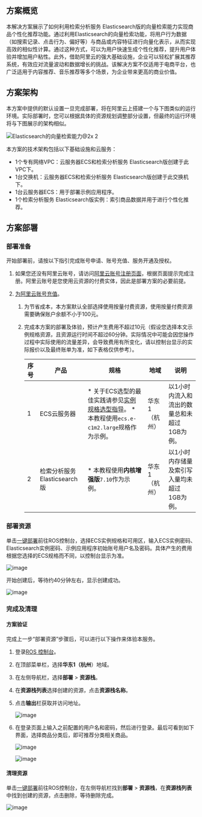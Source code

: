 ## **方案概览**

本解决方案展示了如何利用检索分析服务 Elasticsearch版的向量检索能力实现商品个性化推荐功能。通过利用Elasticsearch的向量检索功能，将用户行为数据（如搜索记录、点击行为、偏好等）与商品或内容特征进行向量化表示，从而实现高效的相似性计算。通过这种方式，可以为用户快速生成个性化推荐，提升用户体验并增加用户粘性。此外，借助阿里云的强大基础设施，企业可以轻松扩展其推荐系统，有效应对流量波动和数据增长的挑战。该解决方案不仅适用于电商平台，也广泛适用于内容推荐、音乐推荐等多个场景，为企业带来更高的商业价值。

## **方案架构**

本方案中提供的默认设置一旦完成部署，将在阿里云上搭建一个与下图类似的运行环境。实际部署时，您可以根据具体的资源规划调整部分设置，但最终的运行环境将与下图展示的架构相似。

![Elasticsearch的向量检索能力@2x 2](https://help-static-aliyun-doc.aliyuncs.com/assets/img/zh-CN/8536934271/p839416.png)

本方案的技术架构包括以下基础设施和云服务：

* 1个专有网络VPC：云服务器ECS和检索分析服务 Elasticsearch版创建于此VPC下。
* 1台交换机：云服务器ECS和检索分析服务 Elasticsearch版创建于此交换机下。
* 1台云服务器ECS：用于部署示例应用程序。
* 1个检索分析服务 Elasticsearch版实例：索引商品数据并用于进行个性化推荐。
## **方案部署**
### **部署准备**

开始部署前，请按以下指引完成账号申请、账号充值、服务开通及授权。

1. 如果您还没有阿里云账号，请访问[阿里云账号注册页面](https://account.aliyun.com/register/qr_register.htm)，根据页面提示完成注册。阿里云账号是您使用云资源的付费实体，因此是部署方案的必要前提。
2. [为阿里云账号充值](https://help.aliyun.com/document_detail/324650.html)。
   
   1. 为节省成本，本方案默认全部选择使用按量付费资源，使用按量付费资源需要确保账户余额不小于100元。
   2. 完成本方案的部署及体验，预计产生费用不超过10元（假设您选择本文示例规格资源，且资源运行时间不超过60分钟。实际情况中可能会因您操作过程中实际使用的流量差异，会导致费用有所变化，请以控制台显示的实际报价以及最终账单为准，如下表格仅供参考）。
      
      | **序号** | **产品** | **规格** | **地域** | **说明** |
      | --- | --- | --- | --- | --- |
      | 1 | ECS云服务器 | * 关于ECS选型的最佳实践请参见[实例规格选型指导](https://help.aliyun.com/zh/ecs/user-guide/best-practices-for-instance-type-selection)。 * 本教程使用`ecs.e-c1m2.large`规格作为示例。 | 华东1（杭州） | 以1小时内流入和流出的数量总和未超过1GB为例。 |
      | 2 | 检索分析服务 Elasticsearch版 | * 本教程使用**内核增强版**`7.10`作为示例。 | 华东1（杭州） | 以1小时内存储量及索引写入量均未超过1GB为例。 |
### **部署资源**


单击[一键部署](https://ros.console.aliyun.com/region/stacks/create?templateUrl=https://ros-public-templates.oss-cn-hangzhou.aliyuncs.com/service_template/technical-solution/ES-vector-retrieval-capabilities.yml&hideStepRow=true&hideStackConfig=true&pageTitle=使用精准分析检索，打造商品推荐体验&disableRollback=false&isSimplified=true&disableNavigation=true&productNavBar=disabled)前往ROS控制台，选择ECS实例规格和可用区，输入ECS实例密码、Elasticsearch实例密码、示例应用程序初始账号用户名及密码。具体产生的费用根据您选择的ECS规格而不同，以控制台显示为准。

![image](https://help-static-aliyun-doc.aliyuncs.com/assets/img/zh-CN/3609304271/p837146.png)

开始创建后，等待约40分钟左右，显示创建成功。

![image](https://help-static-aliyun-doc.aliyuncs.com/assets/img/zh-CN/3609304271/p837218.png)

### 完成及清理

#### **方案验证**

完成上一步“部署资源”步骤后，可以进行以下操作来体验本服务。

1. 登录[ROS 控制台](https://ros.console.aliyun.com/cn-hangzhou/stacks)。
2. 在顶部菜单栏，选择**华东1（杭州**）地域。
3. 在左侧导航栏，选择**部署** > **资源栈**。
4. 在**资源栈列表**选择创建的资源，点击**资源栈名称**。
5. 点击**输出**栏获取并访问地址。
   
   ![image](https://help-static-aliyun-doc.aliyuncs.com/assets/img/zh-CN/3609304271/p837229.png)
6. 在登录页面上输入之前配置的用户名和密码，然后进行登录。最后可看到如下界面，选择商品分类后，即可推荐分类相关商品。
   
   ![image](https://help-static-aliyun-doc.aliyuncs.com/assets/img/zh-CN/3609304271/p832792.png)
   
   ![image](https://help-static-aliyun-doc.aliyuncs.com/assets/img/zh-CN/3609304271/p832793.png)
#### **清理资源**

单击[一键部署](https://ros.console.aliyun.com/cn-hangzhou/stacks)前往ROS控制台，在左侧导航栏找到**部署** > **资源栈**，在**资源栈列表**中找到创建的资源，点击删除，等待删除完成。

![image](https://help-static-aliyun-doc.aliyuncs.com/assets/img/zh-CN/3609304271/p837235.png)

